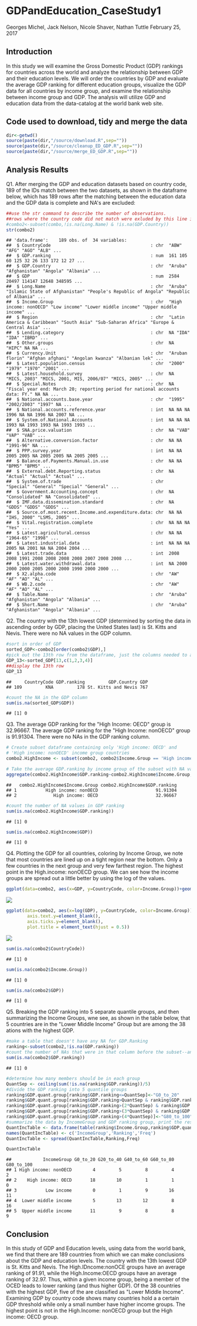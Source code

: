 GDPandEducation\_CaseStudy1
================
Georges Michel, Jack Nelson, Nicole Shaver, Nathan Tuttle
February 25, 2017

Introduction
------------

In this study we will examine the Gross Domestic Product (GDP) rankings for countries across the world and analyze the relationship between GDP and their education levels. We will order the countries by GDP and evaluate the average GDP ranking for different education groups, visualize the GDP data for all countries by income group, and examine the relationship between income group and GDP. The analysis will utilize GDP and education data from the data-catalog at the world bank web site.

Code used to download, tidy and merge the data
----------------------------------------------

``` r
dir<-getwd()
source(paste(dir,"/source/download.R",sep=""))
source(paste(dir,"/source/cleanup_ED_GDP.R",sep=""))
source(paste(dir,"/source/merge_ED_GDP.R",sep=""))
```

Analysis Results
----------------

Q1. After merging the GDP and education datasets based on country code, 189 of the IDs match between the two datasets, as shown in the dataframe below, which has 189 rows after the matching between the education data and the GDP data is complete and NA's are excluded:

``` r
##use the str command to describe the number of observations.
##rows where the country code did not match were exluded by this line in merge_ED_GDP.R--
#combo2<-subset(combo,!is.na(Long.Name) & !is.na(GDP.Country))
str(combo2)
```

    ## 'data.frame':    189 obs. of  34 variables:
    ##  $ CountryCode                                      : chr  "ABW" "AFG" "AGO" "ALB" ...
    ##  $ GDP.ranking                                      : num  161 105 60 125 32 26 133 172 12 27 ...
    ##  $ GDP.Country                                      : chr  "Aruba" "Afghanistan" "Angola" "Albania" ...
    ##  $ GDP                                              : num  2584 20497 114147 12648 348595 ...
    ##  $ Long.Name                                        : chr  "Aruba" "Islamic State of Afghanistan" "People's Republic of Angola" "Republic of Albania" ...
    ##  $ Income.Group                                     : chr  "High income: nonOECD" "Low income" "Lower middle income" "Upper middle income" ...
    ##  $ Region                                           : chr  "Latin America & Caribbean" "South Asia" "Sub-Saharan Africa" "Europe & Central Asia" ...
    ##  $ Lending.category                                 : chr  NA "IDA" "IDA" "IBRD" ...
    ##  $ Other.groups                                     : chr  NA "HIPC" NA NA ...
    ##  $ Currency.Unit                                    : chr  "Aruban florin" "Afghan afghani" "Angolan kwanza" "Albanian lek" ...
    ##  $ Latest.population.census                         : chr  "2000" "1979" "1970" "2001" ...
    ##  $ Latest.household.survey                          : chr  NA "MICS, 2003" "MICS, 2001, MIS, 2006/07" "MICS, 2005" ...
    ##  $ Special.Notes                                    : chr  NA "Fiscal year end: March 20; reporting period for national accounts data: FY." NA NA ...
    ##  $ National.accounts.base.year                      : chr  "1995" "2002/2003" "1997" NA ...
    ##  $ National.accounts.reference.year                 : int  NA NA NA 1996 NA NA 1996 NA 2007 NA ...
    ##  $ System.of.National.Accounts                      : int  NA NA NA 1993 NA 1993 1993 NA 1993 1993 ...
    ##  $ SNA.price.valuation                              : chr  NA "VAB" "VAP" "VAB" ...
    ##  $ Alternative.conversion.factor                    : chr  NA NA "1991-96" NA ...
    ##  $ PPP.survey.year                                  : int  NA NA 2005 2005 NA 2005 2005 NA 2005 2005 ...
    ##  $ Balance.of.Payments.Manual.in.use                : chr  NA NA "BPM5" "BPM5" ...
    ##  $ External.debt.Reporting.status                   : chr  NA "Actual" "Actual" "Actual" ...
    ##  $ System.of.trade                                  : chr  "Special" "General" "Special" "General" ...
    ##  $ Government.Accounting.concept                    : chr  NA "Consolidated" NA "Consolidated" ...
    ##  $ IMF.data.dissemination.standard                  : chr  NA "GDDS" "GDDS" "GDDS" ...
    ##  $ Source.of.most.recent.Income.and.expenditure.data: chr  NA NA "IHS, 2000" "LSMS, 2005" ...
    ##  $ Vital.registration.complete                      : chr  NA NA NA "Yes" ...
    ##  $ Latest.agricultural.census                       : chr  NA NA "1964-65" "1998" ...
    ##  $ Latest.industrial.data                           : int  NA NA NA 2005 NA 2001 NA NA 2004 2004 ...
    ##  $ Latest.trade.data                                : int  2008 2008 1991 2008 2008 2008 2008 2007 2008 2008 ...
    ##  $ Latest.water.withdrawal.data                     : int  NA 2000 2000 2000 2005 2000 2000 1990 2000 2000 ...
    ##  $ X2.alpha.code                                    : chr  "AW" "AF" "AO" "AL" ...
    ##  $ WB.2.code                                        : chr  "AW" "AF" "AO" "AL" ...
    ##  $ Table.Name                                       : chr  "Aruba" "Afghanistan" "Angola" "Albania" ...
    ##  $ Short.Name                                       : chr  "Aruba" "Afghanistan" "Angola" "Albania" ...

Q2. The country with the 13th lowest GDP (determined by sorting the data in ascending order by GDP, placing the United States last) is St. Kitts and Nevis. There were no NA values in the GDP column.

``` r
#sort in order of GDP
sorted_GDP<-combo2[order(combo2$GDP),]
#pick out the 13th row from the dataframe, just the columns needed to answer the question
GDP_13<-sorted_GDP[13,c(1,2,3,4)]
##display the 13th row
GDP_13
```

    ##     CountryCode GDP.ranking         GDP.Country GDP
    ## 109         KNA         178 St. Kitts and Nevis 767

``` r
#count the NA in the GDP column
sum(is.na(sorted_GDP$GDP))
```

    ## [1] 0

Q3. The average GDP ranking for the "High Income: OECD" group is 32.96667. The average GDP ranking for the "High Income: nonOECD" group is 91.91304. There were no NAs in the GDP ranking column.

``` r
# Create subset dataframe containing only 'High income: OECD' and 
# 'High income: nonOECD' income group countries
combo2.HighIncome <- subset(combo2, combo2$Income.Group == 'High income: OECD' | combo2$Income.Group == 'High income: nonOECD')

# Take the average GDP.ranking by income group of the subset with NA values removed
aggregate(combo2.HighIncome$GDP.ranking~combo2.HighIncome$Income.Group, combo2.HighIncome, mean, na.rm = TRUE)
```

    ##   combo2.HighIncome$Income.Group combo2.HighIncome$GDP.ranking
    ## 1           High income: nonOECD                      91.91304
    ## 2              High income: OECD                      32.96667

``` r
#count the number of NA values in GDP ranking
sum(is.na(combo2.HighIncome$GDP.ranking))
```

    ## [1] 0

``` r
sum(is.na(combo2.HighIncome$GDP))
```

    ## [1] 0

Q4. Plotting the GDP for all countries, coloring by Income Group, we note that most countries are lined up on a tight region near the bottom. Only a few countries in the next group and very few farthest region. The highest point in the High.income: nonOECD group. We can see how the income groups are spread out a little better by using the log of the values.

``` r
ggplot(data=combo2, aes(x=GDP, y=CountryCode, color=Income.Group))+geom_point()+geom_text(aes(label=combo2$CountryCode),hjust=0, vjust=0)+ggtitle("Country's by GDP colored by Income Group nonLog") 
```

![](GDPandEducation_CaseStudy1_files/figure-markdown_github/question%204-1.png)

``` r
ggplot(data=combo2, aes(x=log(GDP), y=CountryCode, color=Income.Group))+geom_point()+ggtitle("Country by GDP colored by Income Group Log")+geom_text(aes(label=combo2$CountryCode),hjust=0, vjust=0)+ theme(axis.title.y=element_blank(),
        axis.text.y=element_blank(),
        axis.ticks.y=element_blank(),
        plot.title = element_text(hjust = 0.5))
```

![](GDPandEducation_CaseStudy1_files/figure-markdown_github/question%204-2.png)

``` r
sum(is.na(combo2$CountryCode))
```

    ## [1] 0

``` r
sum(is.na(combo2$Income.Group))
```

    ## [1] 0

``` r
sum(is.na(combo2$GDP))
```

    ## [1] 0

Q5. Breaking the GDP ranking into 5 separate quantile groups, and then summarizing the Income Groups, wne see, as shown in the table below, that 5 countries are in the "Lower Middle Income" Group but are among the 38 ations with the highest GDP.

``` r
#make a table that doesn't have any NA for GDP.Ranking
ranking<-subset(combo2,!is.na(GDP.ranking))
#count the number of NAs that were in that column before the subset--answer is 35
sum(is.na(combo2$GDP.ranking))
```

    ## [1] 0

``` r
#determine how many members should be in each group
QuantSep <- ceiling(sum(!is.na(ranking$GDP.ranking))/5)
#divide the GDP ranking into 5 quantile groups
ranking$GDP.quant.group[ranking$GDP.ranking<=QuantSep]<-"G0_to_20"
ranking$GDP.quant.group[ranking$GDP.ranking>QuantSep & ranking$GDP.ranking<=(2*QuantSep)]<-"G20_to_40"
ranking$GDP.quant.group[ranking$GDP.ranking>(2*QuantSep) & ranking$GDP.ranking<=(3*QuantSep)]<-"G40_to_60"
ranking$GDP.quant.group[ranking$GDP.ranking>(3*QuantSep) & ranking$GDP.ranking<=(4*QuantSep)]<-"G60_to_80"
ranking$GDP.quant.group[ranking$GDP.ranking>(4*QuantSep)]<-"G80_to_100"
#summarize the data by IncomeGroup and GDP ranking group, print the result
QuantIncTable <- data.frame(table(ranking$Income.Group,ranking$GDP.quant.group))
names(QuantIncTable) <- c('IncomeGroup','Ranking','Freq')
QuantIncTable <- spread(QuantIncTable,Ranking,Freq)

QuantIncTable
```

    ##            IncomeGroup G0_to_20 G20_to_40 G40_to_60 G60_to_80 G80_to_100
    ## 1 High income: nonOECD        4         5         8         4          2
    ## 2    High income: OECD       18        10         1         1          0
    ## 3           Low income        0         1         9        16         11
    ## 4  Lower middle income        5        13        12         8         16
    ## 5  Upper middle income       11         9         8         8          9

Conclusion
----------

In this study of GDP and Education levels, using data from the world bank, we find that there are 189 countries from which we can make conclusions about the GDP and education levels. The country with the 13th lowest GDP is St. Kitts and Nevis. The High.IDncome:nonOCE groups have an average ranking of 91.91, while the High.Income:OECD groups have an average ranking of 32.97. Thus, within a given income group, being a member of the OCED leads to lower ranking (and thus higher GDP). Of the 38 countries with the highest GDP, five of the are classified as "Lower Middle Income". Examining GDP by country code shows many countries hold a a certain GDP threshold while only a small number have higher income groups. The highest point is not in the High.Income: nonOECD group but the High income: OECD group.

